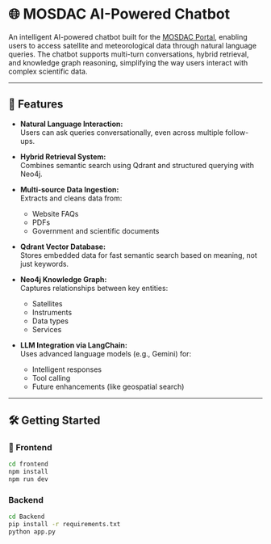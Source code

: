 # 🌐 MOSDAC AI-Powered Chatbot

An intelligent AI-powered chatbot built for the [MOSDAC Portal](https://www.mosdac.gov.in/), enabling users to access satellite and meteorological data through natural language queries. The chatbot supports multi-turn conversations, hybrid retrieval, and knowledge graph reasoning, simplifying the way users interact with complex scientific data.

---

## 🚀 Features

- **Natural Language Interaction:**  
  Users can ask queries conversationally, even across multiple follow-ups.

- **Hybrid Retrieval System:**  
  Combines semantic search using Qdrant and structured querying with Neo4j.

- **Multi-source Data Ingestion:**  
  Extracts and cleans data from:
  - Website FAQs
  - PDFs
  - Government and scientific documents

- **Qdrant Vector Database:**  
  Stores embedded data for fast semantic search based on meaning, not just keywords.

- **Neo4j Knowledge Graph:**  
  Captures relationships between key entities:
  - Satellites
  - Instruments
  - Data types
  - Services

- **LLM Integration via LangChain:**  
  Uses advanced language models (e.g., Gemini) for:
  - Intelligent responses
  - Tool calling
  - Future enhancements (like geospatial search)

---

## 🛠️ Getting Started

### 🔧 Frontend

```bash
cd frontend
npm install
npm run dev
```

### Backend

```bash
cd Backend
pip install -r requirements.txt
python app.py
```